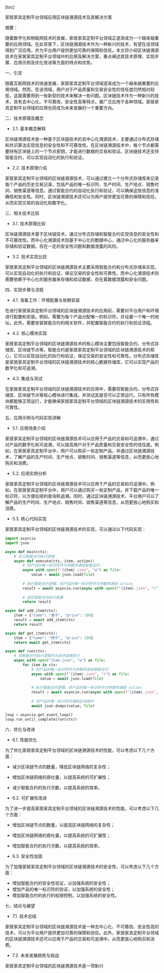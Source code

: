 
[toc]                    
                
                
家居家具定制平台领域应用区块链溯源技术及其解决方案

摘要：

随着数字化和物联网技术的发展，家居家具定制平台领域正逐渐成为一个越来越重要的应用领域。在此背景下，区块链溯源技术作为一种新兴的技术，有望在该领域得到广泛应用，并为平台用户提供更加可靠的保障和信任。本文将介绍区块链溯源技术在家居家具定制平台领域中的应用及解决方案，重点阐述其技术原理、实现步骤、应用示例及优化改进等方面的特点和优势。

一、引言

随着互联网技术的快速发展，家居家具定制平台领域逐渐成为一个越来越重要的应用领域。然而，在该领域，用户对于产品质量和交易安全性的信任度仍然相对较低，这就需要用到一些新型的技术来解决一些问题。区块链技术作为一种新兴的技术，具有去中心化、不可篡改、安全性高等特点，被广泛应用于各种领域。家居家具定制平台领域的应用也将成为未来发展的一个重要方向。

二、技术原理及概念

- 2.1. 基本概念解释

区块链溯源技术是一种基于区块链技术的去中心化溯源技术，主要通过分布式存储和共识算法实现信息的安全性和不可篡改性。在区块链溯源技术中，每个节点都需要持有区块链上的一个节点密钥，才能进行数据的交易和验证。区块链技术还支持智能合约，可以实现自动化的执行和验证。

- 2.2. 技术原理介绍

家居家具定制平台领域的区块链溯源技术，可以通过建立一个分布式存储库来记录每个产品的历史交易记录，包括产品的唯一标识符、生产时间、生产地点、销售时间、销售渠道等信息。通过智能合约的自动化执行和验证，可以确保这些信息的准确性和安全性。同时，区块链溯源技术还可以为用户提供更加可靠的保障和信任，从而实现交易的自动化和数字化。

三、相关技术比较

- 3.1. 技术原理比较

区块链溯源技术基于区块链技术，通过分布式存储和智能合约实现信息的安全性和不可篡改性。而中心化溯源技术则基于中心化的数据中心，通过中心化的服务器来存储和验证数据，存在一定的安全性问题和数据泄露的风险。

- 3.2. 技术实现比较

家居家具定制平台领域的区块链溯源技术主要采用智能合约和分布式存储来实现，可以实现自动化的执行和验证，保证交易的安全性和可靠性。而中心化溯源技术则需要依赖于中心化的服务器来存储和验证数据，存在着数据泄露和安全问题。

四、实现步骤与流程

- 4.1. 准备工作：环境配置与依赖安装

在进行家居家具定制平台领域的区块链溯源技术的应用前，需要对平台用户和环境进行配置和安装。例如，需要为每个产品分配唯一的标识符，并设置一个唯一的地址。此外，需要安装智能合约的相关软件，并配置智能合约的执行和验证流程。

- 4.2. 核心模块实现

家居家具定制平台领域的区块链溯源技术的核心模块主要包括智能合约、分布式存储库、区块链节点等。智能合约是家居家具定制平台领域的区块链溯源技术的核心，它可以实现自动化的执行和验证，保证交易的安全性和可靠性。分布式存储库是家居家具定制平台领域的区块链溯源技术的核心数据存储库，它可以实现产品的数字化和可追溯。

- 4.3. 集成与测试

在家居家具定制平台领域的区块链溯源技术的应用中，需要将智能合约、分布式存储库、区块链节点等核心模块进行集成，并测试其是否可以正常运行。只有所有模块都能够正常运行，才能确保家居家具定制平台领域的区块链溯源技术的实用性和可靠性。

五、应用示例与代码实现讲解

- 5.1. 应用场景介绍

家居家具定制平台领域的区块链溯源技术可以应用于产品的交易和可追溯中，通过对产品的数字化和可追溯，可以提高用户对于产品质量和交易安全性的信任度。例如，在家居家具定制平台中，用户可以购买一些定制产品，并通过区块链溯源技术，了解产品的生产时间、生产地点、销售时间、销售渠道等信息，从而更放心地购买和消费。

- 5.2. 应用实例分析

家居家具定制平台领域的区块链溯源技术可以应用于产品的交易和可追溯中。例如，在家居家具定制平台中，用户可以通过购买一些定制产品，并下载产品的唯一标识符，以方便后续的查询和追溯。同时，通过区块链溯源技术，平台用户可以了解产品的生产时间、生产地点、销售时间、销售渠道等信息，从而更放心地购买和消费。

- 5.3. 核心代码实现

家居家具定制平台领域的区块链溯源技术的实现，可以通过以下代码实现：

```python
import asyncio
import json

async def main(ctx):
    # 定义智能合约执行逻辑
    async def execute(ctx, item, action):
        # 将产品的唯一标识符作为参数传递给智能合约
        async with open(f"{item}.json", "w") as file:
            value = await json.load(file)
            
        # 执行智能合约逻辑，将产品的唯一标识符作为参数传递给 action
        result = await asyncio.run(async with open(f"{item}.json", "r"), execute, value)
        
        # 返回智能合约执行结果
        return result

async def add_item(ctx):
    item = {"name": "桌子", "price": 100}
    result = await add_item(ctx)
    return result

async def get_item(ctx):
    item = {"name": "椅子", "price": 200}
    return await get_item(ctx)

async def run(ctx):
    # 将智能合约执行逻辑作为异步函数执行
    async with open("item.json", "w") as file:
        for item in ctx:
            # 将产品的唯一标识符作为参数传递给智能合约
            async with open(f"{item}.json", "r") as file:
                value = await json.load(file)
                
            # 执行智能合约逻辑，将产品的唯一标识符作为参数传递给 action
            result = await asyncio.run(async with open(f"{item}.json", "r"), execute, value)
            
            # 将产品的唯一标识符存储到区块链中
            await json.dumps(value, file)

loop = asyncio.get_event_loop()
loop.run_until_complete(run(ctx))
```

六、优化与改进

- 6.1. 性能优化

为了优化家居家具定制平台领域的区块链溯源技术的性能，可以考虑以下几个方面：

- 减少区块链节点的数量，降低区块链网络的复杂性；
- 增加区块链网络的吞吐量，以提高系统的可扩展性；
- 减少智能合约的执行次数，以提高系统的效率。

- 6.2. 可扩展性改进

为了进一步提高家居家具定制平台领域的区块链溯源技术的性能，可以考虑以下几个方面：

- 增加区块链节点的数量，以提高区块链网络的复杂性；
- 增加区块链网络的吞吐量，以提高系统的可扩展性；
- 增加智能合约的执行次数，以提高系统的效率。

- 6.3. 安全性加固

为了加强家居家具定制平台领域的区块链溯源技术的安全性，可以考虑以下几个方面：

- 增加智能合约的安全性验证，以加强系统的安全性；
- 增加产品的唯一标识符的验证，以加强系统的安全性；
- 增加智能合约的执行的权限控制，以加强系统的安全性。

七、结论与展望

- 7.1. 技术总结

家居家具定制平台领域的区块链溯源技术是一种去中心化、不可篡改、安全性高的技术，可以为平台用户提供更加可靠的保障和信任。此外，家居家具定制平台领域的区块链溯源技术还可以应用于产品的交易和可追溯中，从而更放心地购买和消费。

- 7.2. 未来发展趋势与挑战

家居家具定制平台领域的区块链溯源技术是一项新兴

